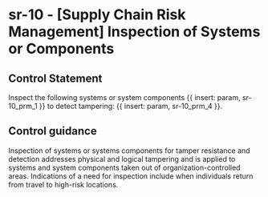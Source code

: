 # sr-10 - \[Supply Chain Risk Management\] Inspection of Systems or Components

## Control Statement

Inspect the following systems or system components {{ insert: param, sr-10_prm_1 }} to detect tampering: {{ insert: param, sr-10_prm_4 }}.

## Control guidance

Inspection of systems or systems components for tamper resistance and detection addresses physical and logical tampering and is applied to systems and system components taken out of organization-controlled areas. Indications of a need for inspection include when individuals return from travel to high-risk locations.
